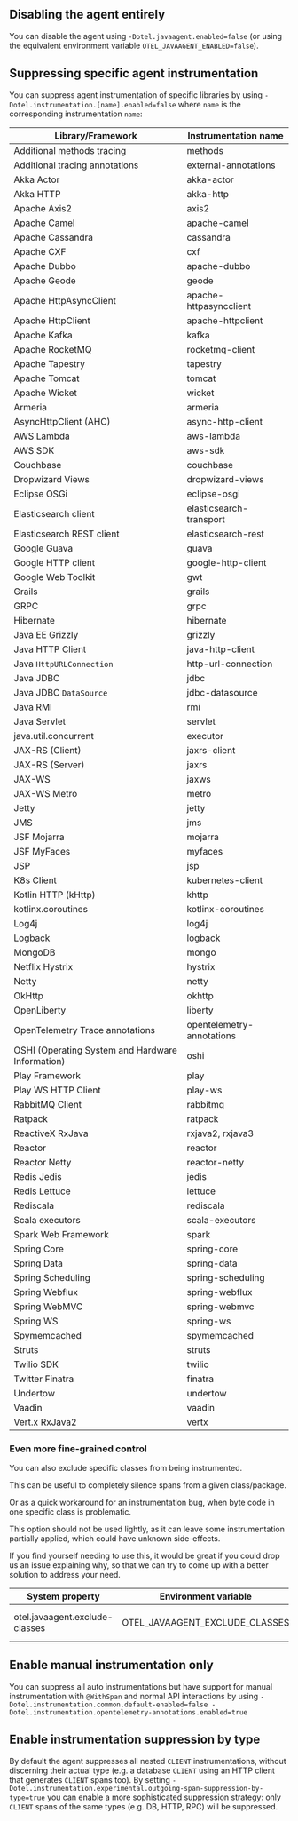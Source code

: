 ## Disabling the agent entirely

You can disable the agent using `-Dotel.javaagent.enabled=false`
(or using the equivalent environment variable `OTEL_JAVAAGENT_ENABLED=false`).

## Suppressing specific agent instrumentation

You can suppress agent instrumentation of specific libraries by using
`-Dotel.instrumentation.[name].enabled=false` where `name` is the corresponding instrumentation `name`:

| Library/Framework | Instrumentation name |
|-------------------|----------------------|
| Additional methods tracing | methods |
| Additional tracing annotations | external-annotations |
| Akka Actor | akka-actor|
| Akka HTTP | akka-http|
| Apache Axis2 | axis2|
| Apache Camel | apache-camel|
| Apache Cassandra | cassandra|
| Apache CXF | cxf|
| Apache Dubbo | apache-dubbo|
| Apache Geode | geode|
| Apache HttpAsyncClient | apache-httpasyncclient|
| Apache HttpClient | apache-httpclient|
| Apache Kafka | kafka |
| Apache RocketMQ | rocketmq-client|
| Apache Tapestry | tapestry|
| Apache Tomcat | tomcat|
| Apache Wicket | wicket|
| Armeria | armeria|
| AsyncHttpClient (AHC) | async-http-client|
| AWS Lambda | aws-lambda|
| AWS SDK | aws-sdk|
| Couchbase | couchbase|
| Dropwizard Views | dropwizard-views |
| Eclipse OSGi | eclipse-osgi |
| Elasticsearch client | elasticsearch-transport|
| Elasticsearch REST client | elasticsearch-rest|
| Google Guava | guava|
| Google HTTP client | google-http-client|
| Google Web Toolkit | gwt|
| Grails | grails|
| GRPC | grpc|
| Hibernate | hibernate|
| Java EE Grizzly | grizzly|
| Java HTTP Client | java-http-client |
| Java `HttpURLConnection` | http-url-connection |
| Java JDBC | jdbc |
| Java JDBC `DataSource` | jdbc-datasource |
| Java RMI | rmi|
| Java Servlet | servlet|
| java.util.concurrent | executor |
| JAX-RS (Client) | jaxrs-client|
| JAX-RS (Server) | jaxrs|
| JAX-WS | jaxws|
| JAX-WS Metro | metro|
| Jetty | jetty|
| JMS | jms|
| JSF Mojarra | mojarra|
| JSF MyFaces | myfaces|
| JSP | jsp |
| K8s Client | kubernetes-client|
| Kotlin HTTP (kHttp) | khttp |
| kotlinx.coroutines | kotlinx-coroutines |
| Log4j | log4j|
| Logback | logback|
| MongoDB | mongo |
| Netflix Hystrix | hystrix|
| Netty | netty|
| OkHttp | okhttp|
| OpenLiberty | liberty |
| OpenTelemetry Trace annotations | opentelemetry-annotations |
| OSHI (Operating System and Hardware Information) | oshi |
| Play Framework | play|
| Play WS HTTP Client | play-ws|
| RabbitMQ Client | rabbitmq|
| Ratpack | ratpack|
| ReactiveX RxJava | rxjava2, rxjava3 |
| Reactor | reactor|
| Reactor Netty | reactor-netty|
| Redis Jedis | jedis|
| Redis Lettuce | lettuce|
| Rediscala | rediscala|
| Scala executors | scala-executors |
| Spark Web Framework | spark|
| Spring Core | spring-core|
| Spring Data | spring-data|
| Spring Scheduling | spring-scheduling|
| Spring Webflux | spring-webflux|
| Spring WebMVC | spring-webmvc|
| Spring WS | spring-ws|
| Spymemcached | spymemcached|
| Struts | struts|
| Twilio SDK | twilio|
| Twitter Finatra | finatra|
| Undertow | undertow|
| Vaadin | vaadin|
| Vert.x RxJava2 | vertx |

### Even more fine-grained control

You can also exclude specific classes from being instrumented.

This can be useful to completely silence spans from a given class/package.

Or as a quick workaround for an instrumentation bug, when byte code in one specific class is problematic.

This option should not be used lightly, as it can leave some instrumentation partially applied,
which could have unknown side-effects.

If you find yourself needing to use this, it would be great if you could drop us an issue explaining why,
so that we can try to come up with a better solution to address your need.

| System property                | Environment variable           | Purpose                                                                                           |
|--------------------------------|--------------------------------|---------------------------------------------------------------------------------------------------|
| otel.javaagent.exclude-classes | OTEL_JAVAAGENT_EXCLUDE_CLASSES | Suppresses all instrumentation for specific classes, format is "my.package.MyClass,my.package2.*" |

## Enable manual instrumentation only

You can suppress all auto instrumentations but have support for manual instrumentation with `@WithSpan` and normal API interactions by using
`-Dotel.instrumentation.common.default-enabled=false -Dotel.instrumentation.opentelemetry-annotations.enabled=true`

## Enable instrumentation suppression by type

By default the agent suppresses all nested `CLIENT` instrumentations, without discerning their actual type (e.g. a database `CLIENT` using an HTTP client that generates `CLIENT` spans too).
By setting `-Dotel.instrumentation.experimental.outgoing-span-suppression-by-type=true` you can enable a more sophisticated suppression strategy: only `CLIENT` spans of the same types (e.g. DB, HTTP, RPC) will be suppressed.
